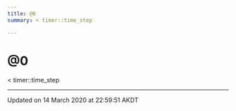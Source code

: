 ```yaml
---
title: @0
summary: < timer::time_step  

---
```


# @0




< timer::time_step 


















-------------------------------

Updated on 14 March 2020 at 22:59:51 AKDT